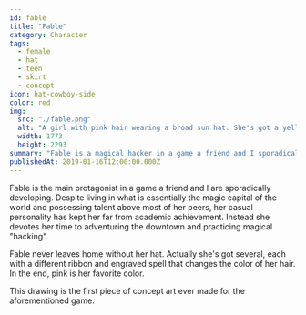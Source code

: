 ```yaml
---
id: fable
title: "Fable"
category: Character
tags:
  - female
  - hat
  - teen
  - skirt
  - concept
icon: hat-cowboy-side
color: red
img:
  src: "./fable.png"
  alt: "A girl with pink hair wearing a broad sun hat. She's got a yellow skirt and oversized red coat."
  width: 1773
  height: 2293
summary: "Fable is a magical hacker in a game a friend and I sporadically develop."
publishedAt: 2019-01-16T12:00:00.000Z
---
```


Fable is the main protagonist in a game a friend and I are sporadically developing. Despite living in what is essentially the magic capital of the world and possessing talent above most of her peers, her casual personality has kept her far from academic achievement. Instead she devotes her time to adventuring the downtown and practicing magical "hacking".

Fable never leaves home without her hat. Actually she's got several, each with a different ribbon and engraved spell that changes the color of her hair. In the end, pink is her favorite color.

This drawing is the first piece of concept art ever made for the aforementioned game.
